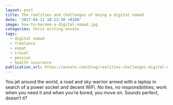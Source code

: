 ```yaml
---
layout: post
title: The realities and challenges of being a digital nomad
date: '2017-04-11 18:13:30 +0100'
image: how-to-become-a-digital-nomad.jpg
categories: Chris writing envato
tags:
  - digital nomad
  - freelance
  - expat
  - travel
  - pension
  - health insurance
publication_url: https://envato.com/blog/realities-challenges-digital-nomad/
---
```


You jet around the world, a road and sky warrior armed with a laptop in search of a power socket and decent WiFi. No ties, no responsibilities; work when you need it and when you’re bored, you move on. Sounds perfect, doesn’t it?
